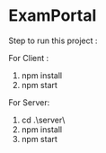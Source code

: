 # ExamPortal
Step to run this project :

For Client :
1. npm install
2. npm start

For Server:
 1. cd .\server\  
 2. npm install
 3. npm start
 